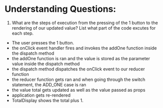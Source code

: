 # Understanding Questions:
1. What are the steps of execution from the pressing of the 1 button to the rendering of our updated value? List what part of the code excutes for each step.
* The user presses the 1 button.
* the onClick event handler fires and invokes the addOne function inside the dispatch method
* the addOne function is ran and the value is stored as the parameter value inside the dispatch method
* the dispatch method dispatches the onClick event to our reducer function
* the reducer function gets ran and when going through the switch statement, the ADD_ONE case is ran
* the value total gets updated as well as the value passed as props
* application gets re-rendered
* TotalDisplay shows the total plus 1.